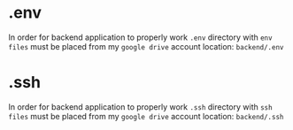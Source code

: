 # .env
In order for backend application to properly work `.env` directory with `env files` must be placed from my `google drive` account location: `backend/.env`

# .ssh
In order for backend application to properly work `.ssh` directory with `ssh files` must be placed from my `google drive` account location: `backend/.ssh`